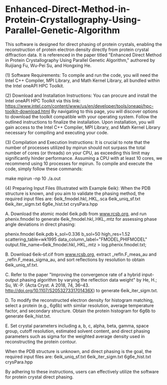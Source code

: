 # Enhanced-Direct-Method-in-Protein-Crystallography-Using-Parallel-Genetic-Algorithm

This software is designed for direct phasing of protein crystals, enabling the reconstruction of protein electron density directly from protein crystal diffraction data. It is referenced in the paper titled "Enhanced Direct Method in Protein Crystallography Using Parallel Genetic Algorithm," authored by Ruijiang Fu, Wu-Pei Su, and Hongxing He.

(1) Software Requirements:
To compile and run the code, you will need the Intel C++ Compiler, MPI Library, and Math Kernel Library, all bundled within the Intel oneAPI HPC Toolkit.

(2) Download and Installation Instructions:
You can procure and install the Intel oneAPI HPC Toolkit via this link:
https://www.intel.com/content/www/us/en/developer/tools/oneapi/hpc-toolkit-download.html
By navigating to this page, you will discover options to download the toolkit compatible with your operating system. Follow the outlined instructions to finalize the installation. Upon installation, you will gain access to the Intel C++ Compiler, MPI Library, and Math Kernel Library necessary for compiling and executing your code.

(3) Compilation and Execution Instructions:
It is crucial to note that the number of processes utilized by mpirun should not surpass the total number of cores (or threads) on your CPU, as exceeding this limit may significantly hinder performance.
Assuming a CPU with at least 10 cores, we recommend using 10 processes for mpirun.
To compile and execute the code, simply follow these commands:

make
mpirun -np 10 ./a.out

(4) Preparing Input Files (Illustrated with Example 6eik):
When the PDB structure is known, and you aim to validate the phasing method, the required input files are:
6eik_fmodel.hkl,.HKL,.sca
6eik_uniq_sf.txt
6eik_iter_sigm.txt
6g6e_hist.txt
crysPara.hpp

A. Download the atomic model 6eik.pdb from www.rcsb.org, and run phenix.fmodel to generate 6eik_fmodel.hkl,.HKL,.mtz for assessing phase angle deviations in direct phasing:

phenix.fmodel 6eik.pdb k_sol=0.336 b_sol=50 high_res=1.52 scattering_table=wk1995 data_column_label="FMODEL,PHIFMODEL" output.file_name=6eik_fmodel.hkl,.HKL,.mtz > log.phenix.fmodel.txt;

B. Download 6eik-sf.cif from www.rcsb.org, extract _refln.F_meas_au and _refln.F_meas_sigma_au, and sort reflections by resolution to obtain 6eik_uniq_sf.txt.

C. Refer to the paper "Improving the convergence rate of a hybrid input-output phasing algorithm by varying the reflection data weight" by He, H.; Su, W.-P. (Acta Cryst. A 2018, 74, 36–43. http://doi.org/10.1107/S205327331701436X) to generate 6eik_iter_sigm.txt.

D. To modify the reconstructed electron density for histogram matching, select a protein (e.g., 6g6b) with similar resolution, average temperature factor, and secondary structure. Obtain the protein histogram for 6g6b to generate 6eik_hist.txt.

E. Set crystal parameters including a, b, c, alpha, beta, gamma, space group, cutoff resolution, estimated solvent content, and direct phasing parameters such as sigma for the weighted average density used in reconstructing the protein contour.

When the PDB structure is unknown, and direct phasing is the goal, the required input files are:
6eik_uniq_sf.txt
6eik_iter_sigm.txt
6g6e_hist.txt
crysPara.hpp

By adhering to these instructions, users can effectively utilize the software for protein crystal direct phasing.

